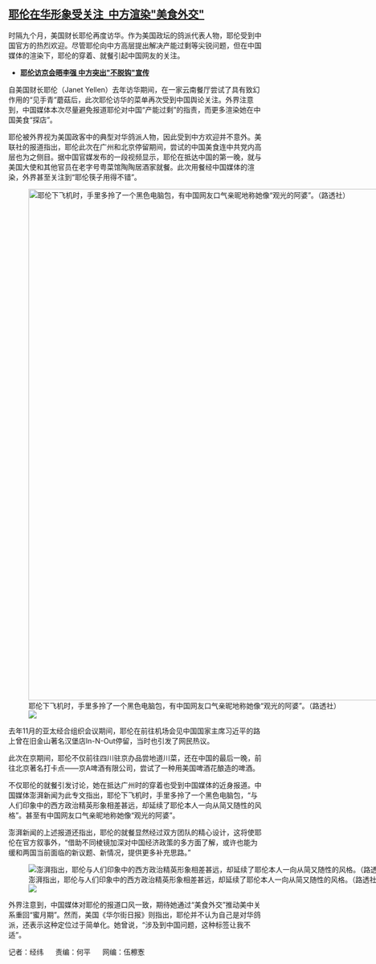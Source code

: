 <!--1712593080000-->
[耶伦在华形象受关注  中方渲染"美食外交"](https://www.rfa.org/mandarin/yataibaodao/zhengzhi/jw1-04082024121506.html)
------

<p><span style="font-weight: 400;">时隔九个月，美国财长耶伦再度访华。作为美国政坛的鸽派代表人物，耶伦受到中国官方的热烈欢迎。尽管耶伦向中方高层提出解决产能过剩等尖锐问题，但在中国媒体的渲染下，耶伦的穿着、就餐引起中国网友的关注。</span></p><ul><li><strong><a href="https://www.rfa.org/mandarin/yataibaodao/junshiwaijiao/jz-04072024111933.html">耶伦访京会晤李强 中方突出"不脱钩"宣传</a></strong></li></ul><p><span style="font-weight: 400;">自美国财长耶伦（Janet Yellen）去年访华期间，在一家云南餐厅尝试了具有致幻作用的“见手青”蘑菇后，此次耶伦访华的菜单再次受到中国舆论关注。外界注意到，中国媒体本次尽量避免报道耶伦对中国“产能过剩”的指责，而更多渲染她在中国美食“探店”。</span></p><p></p><p><span style="font-weight: 400;">耶伦被外界视为美国政客中的典型对华鸽派人物，因此受到中方欢迎并不意外。美联社的报道指出，耶伦此次在广州和北京停留期间，尝试的中国美食连中共党内高层也为之侧目。据中国官媒发布的一段视频显示，耶伦在抵达中国的第一晚，就与美国大使和其他官员在老字号粤菜馆陶陶居酒家就餐。此次用餐经中国媒体的渲染，外界甚至关注到“耶伦筷子用得不错”。</span></p><p><figure class="image-richtext image-inline captioned" style="width:1200px;"><img alt="耶伦下飞机时，手里多拎了一个黑色电脑包，有中国网友口气亲昵地称她像“观光的阿婆”。（路透社）" height="1018" src="https://www.rfa.org/mandarin/yataibaodao/zhengzhi/jw1-04082024121506.html/2024-04-04t110644z_222840319_rc2mz6a60rpp_rtrmadp_3_china-usa-yellen.jpg/@@images/4428e083-3250-460d-9ce0-a9fe3ee904fb.jpeg" title="2024-04-04T110644Z_222840319_RC2MZ6A60RPP_RTRMADP_3_CHINA-USA-YELLEN.JPG" width="1200"/><figcaption class="image-caption">耶伦下飞机时，手里多拎了一个黑色电脑包，有中国网友口气亲昵地称她像“观光的阿婆”。（路透社）</figcaption><small></small><div id="zoomattribute"><a data-caption="耶伦下飞机时，手里多拎了一个黑色电脑包，有中国网友口气亲昵地称她像“观光的阿婆”。（路透社）" data-fancybox="" href="https://www.rfa.org/mandarin/yataibaodao/zhengzhi/jw1-04082024121506.html/2024-04-04t110644z_222840319_rc2mz6a60rpp_rtrmadp_3_china-usa-yellen.jpg" id="single_image" title="耶伦下飞机时，手里多拎了一个黑色电脑包，有中国网友口气亲昵地称她像“观光的阿婆”。（路透社）"><img src="/++plone++rfa-resources/img/icon-zoom.png"/></a></div></figure></p><p></p><p><span style="font-weight: 400;">去年11月的亚太经合组织会议期间，耶伦在前往机场会见中国国家主席习近平的路上曾在旧金山著名汉堡店In-N-Out停留，当时也引发了网民热议。</span></p><p></p><p><span style="font-weight: 400;">此次在京期间，耶伦不仅前往四川驻京办品尝地道川菜，还在中国的最后一晚，前往北京著名打卡点——京A啤酒有限公司，尝试了一种用美国啤酒花酿造的啤酒。</span></p><p></p><p><span style="font-weight: 400;">不仅耶伦的就餐引发讨论，她在抵达广州时的穿着也受到中国媒体的近身报道。中国媒体澎湃新闻为此专文指出，耶伦下飞机时，手里多拎了一个黑色电脑包，“与人们印象中的西方政治精英形象相差甚远，却延续了耶伦本人一向从简又随性的风格”。甚至有中国网友口气亲昵地称她像“观光的阿婆”。</span></p><p></p><p><span style="font-weight: 400;">澎湃新闻的上述报道还指出，耶伦的就餐显然经过双方团队的精心设计，这将使耶伦在官方叙事外，“借助不同棱镜加深对中国经济政策的多方面了解，或许也能为缓和两国当前面临的新议题、新情况，提供更多补充思路。”</span></p><p><span style="font-weight: 400;"><figure class="image-richtext image-inline captioned" style="width:1200px;"><img alt="澎湃指出，耶伦与人们印象中的西方政治精英形象相差甚远，却延续了耶伦本人一向从简又随性的风格。（路透社）" height="" src="https://www.rfa.org/mandarin/yataibaodao/zhengzhi/jw1-04082024121506.html/2024-04-05t014638z_357598800_rc2107axonhp_rtrmadp_3_china-usa-yellen.jpg/@@images/6433b8d7-f8fd-45bb-ad2a-5156ea058da7.jpeg" title="2024-04-05T014638Z_357598800_RC2107AXONHP_RTRMADP_3_CHINA-USA-YELLEN.JPG" width=""/><figcaption class="image-caption">澎湃指出，耶伦与人们印象中的西方政治精英形象相差甚远，却延续了耶伦本人一向从简又随性的风格。（路透社）</figcaption><small></small><div id="zoomattribute"><a data-caption="澎湃指出，耶伦与人们印象中的西方政治精英形象相差甚远，却延续了耶伦本人一向从简又随性的风格。（路透社）" data-fancybox="" href="https://www.rfa.org/mandarin/yataibaodao/zhengzhi/jw1-04082024121506.html/2024-04-05t014638z_357598800_rc2107axonhp_rtrmadp_3_china-usa-yellen.jpg" id="single_image" title="澎湃指出，耶伦与人们印象中的西方政治精英形象相差甚远，却延续了耶伦本人一向从简又随性的风格。（路透社）"><img src="/++plone++rfa-resources/img/icon-zoom.png"/></a></div></figure></span></p><p></p><p><span style="font-weight: 400;">外界注意到，中国媒体对耶伦的报道口风一致，期待她通过“美食外交”推动美中关系重回“蜜月期”。然而，美国《华尔街日报》则指出，耶伦并不认为自己是对华鸽派，还表示这种定位过于简单化。她曾说，“涉及到中国问题，这种标签让我不适”。</span></p><p></p><p><span style="font-weight: 400;">记者：经纬      责编：何平      网编：伍檫愙</span></p><p></p>
